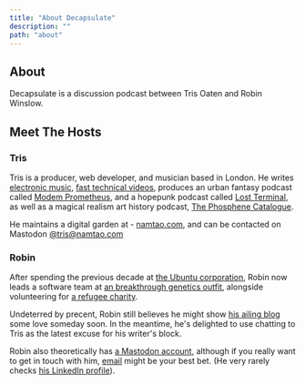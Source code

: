 ```yaml
---
title: "About Decapsulate"
description: ""
path: "about"
---
```


## About

Decapsulate is a discussion podcast between Tris Oaten and Robin Winslow.

## Meet The Hosts

### Tris

Tris is a producer, web developer, and musician based in London. He writes [electronic music](https://namtao.com), [fast technical videos](https://www.youtube.com/c/NoBoilerplate), produces an urban fantasy podcast called [Modem Prometheus](https://www.modemprometheus.com/), and a hopepunk podcast called [Lost Terminal](https://www.youtube.com/watch?v=p3bDE9kszMc&list=PL95NP4bDITAln7fq-cCqzOFE15UvVthuL&index=2&t=0s), as well as a magical realism art history podcast, [The Phosphene Catalogue](https://phosphenecatalogue.com).

He maintains a digital garden at - [namtao.com](http://www.namtao.com), and can be contacted on Mastodon <a rel="me" href="https://namtao.com/@tris">@tris@namtao.com</a>

### Robin

After spending the previous decade at [the Ubuntu corporation](https://canonical.com/), Robin now leads a software team at [an breakthrough genetics outfit](https://nanoporetech.com/), alongside volunteering for [a refugee charity](https://www.asylum-welcome.org/). 

Undeterred by precent, Robin still believes he might show [his ailing blog](https://robinwinslow.uk/) some love someday soon. In the meantime, he's delighted to use chatting to Tris as the latest excuse for his writer's block.

Robin also theoretically has [a Mastodon account](https://union.place/@nottrobin), although if you really want to get in touch with him, [email](mailto:robin@robinwinslow.co.uk) might be your best bet. (He very rarely checks [his LinkedIn profile](https://www.linkedin.com/in/robin-winslow-morris/)).
